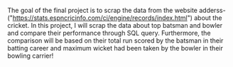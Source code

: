 The goal of the final project is to scrap the data from the website adderss-("https://stats.espncricinfo.com/ci/engine/records/index.html") about the cricket.
In this project, I will scrap the data about top batsman and bowler and compare their performance through SQL query. Furthermore, the comparison will be based on their total run scored by the batsman in their batting career and maximum wicket had been taken by the bowler in their bowling carrier!